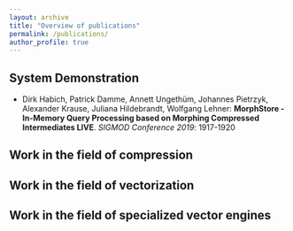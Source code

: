 ```yaml
---
layout: archive
title: "Overview of publications"
permalink: /publications/
author_profile: true
---
```


## System Demonstration
* Dirk Habich, Patrick Damme, Annett Ungethüm, Johannes Pietrzyk, Alexander Krause, Juliana Hildebrandt, Wolfgang Lehner: **MorphStore - In-Memory Query Processing based on Morphing Compressed Intermediates LIVE**. _SIGMOD Conference 2019_: 1917-1920

## Work in the field of compression

## Work in the field of vectorization

## Work in the field of specialized vector engines


